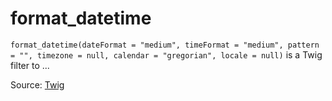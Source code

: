 # format_datetime

`format_datetime(dateFormat = "medium", timeFormat = "medium", pattern = "", timezone = null, calendar = "gregorian", locale = null)` is a Twig filter to ...


Source: [Twig](https://twig.symfony.com/format_datetime)